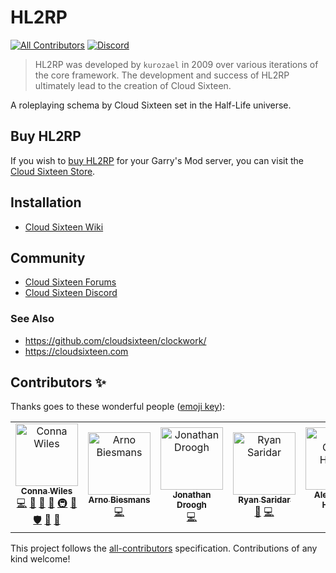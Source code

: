 # HL2RP
[![All Contributors](https://img.shields.io/badge/all_contributors-6-orange.svg?style=flat-square)](#contributors)
[![Discord](https://img.shields.io/discord/126667779095920640.svg)](https://discord.gg/EEg47Dw)
  
> HL2RP was developed by `kurozael` in 2009 over various iterations of the core framework. The development and success of HL2RP ultimately lead to the creation of Cloud Sixteen.

A roleplaying schema by Cloud Sixteen set in the Half-Life universe.

## Buy HL2RP

If you wish to [buy HL2RP](http://store.cloudsixteen.com/cart.php) for your Garry's Mod server, you can visit the [Cloud Sixteen Store](https://store.cloudsixteen.com).

## Installation

* [Cloud Sixteen Wiki](https://wiki.cloudsixteen.com)

## Community

* [Cloud Sixteen Forums](https://eden.cloudsixteen.com)  
* [Cloud Sixteen Discord](https://discord.gg/gGsSSZj)

### See Also

* https://github.com/cloudsixteen/clockwork/
* https://cloudsixteen.com

## Contributors ✨

Thanks goes to these wonderful people ([emoji key](https://allcontributors.org/docs/en/emoji-key)):

<!-- ALL-CONTRIBUTORS-LIST:START - Do not remove or modify this section -->
<!-- prettier-ignore -->
<table>
  <tr>
    <td align="center"><a href="http://kurozael.com"><img src="https://avatars1.githubusercontent.com/u/486972?v=4" width="100px;" alt="Conna Wiles"/><br /><sub><b>Conna Wiles</b></sub></a><br /><a href="https://github.com/CloudSixteen/HL2RP/commits?author=kurozael" title="Code">💻</a> <a href="#maintenance-kurozael" title="Maintenance">🚧</a> <a href="#design-kurozael" title="Design">🎨</a> <a href="https://github.com/CloudSixteen/HL2RP/commits?author=kurozael" title="Documentation">📖</a> <a href="#infra-kurozael" title="Infrastructure (Hosting, Build-Tools, etc)">🚇</a> <a href="#plugin-kurozael" title="Plugin/utility libraries">🔌</a> <a href="#security-kurozael" title="Security">🛡️</a> <a href="#projectManagement-kurozael" title="Project Management">📆</a> <a href="#ideas-kurozael" title="Ideas, Planning, & Feedback">🤔</a></td>
    <td align="center"><a href="https://github.com/Gr4Ss"><img src="https://avatars0.githubusercontent.com/u/1671806?v=4" width="100px;" alt="Arno Biesmans"/><br /><sub><b>Arno Biesmans</b></sub></a><br /><a href="https://github.com/CloudSixteen/HL2RP/commits?author=gr4ss" title="Code">💻</a></td>
    <td align="center"><a href="http://jonathandroogh.com"><img src="https://avatars2.githubusercontent.com/u/5252282?v=4" width="100px;" alt="Jonathan Droogh"/><br /><sub><b>Jonathan Droogh</b></sub></a><br /><a href="https://github.com/CloudSixteen/HL2RP/commits?author=xRJx" title="Code">💻</a></td>
    <td align="center"><a href="https://github.com/VortixDev"><img src="https://avatars1.githubusercontent.com/u/8403417?v=4" width="100px;" alt="Ryan Saridar"/><br /><sub><b>Ryan Saridar</b></sub></a><br /><a href="#maintenance-VortixDev" title="Maintenance">🚧</a> <a href="https://github.com/CloudSixteen/HL2RP/commits?author=VortixDev" title="Code">💻</a></td>
    <td align="center"><a href="http://alexgrist.com"><img src="https://avatars3.githubusercontent.com/u/180351?v=4" width="100px;" alt="Alex Grist-Hucker"/><br /><sub><b>Alex Grist-Hucker</b></sub></a><br /><a href="https://github.com/CloudSixteen/HL2RP/commits?author=alexgrist" title="Code">💻</a></td>
    <td align="center"><a href="https://github.com/impulsh"><img src="https://avatars0.githubusercontent.com/u/2431907?v=4" width="100px;" alt="Igor Radovanovic"/><br /><sub><b>Igor Radovanovic</b></sub></a><br /><a href="https://github.com/CloudSixteen/HL2RP/commits?author=impulsh" title="Code">💻</a></td>
  </tr>
</table>

<!-- ALL-CONTRIBUTORS-LIST:END -->

This project follows the [all-contributors](https://github.com/all-contributors/all-contributors) specification. Contributions of any kind welcome!
